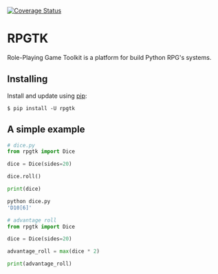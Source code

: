 [![Coverage Status](https://coveralls.io/repos/github/is-gabs/rpgtk/badge.svg)](https://coveralls.io/github/is-gabs/rpgtk)

# RPGTK 

Role-Playing Game Toolkit is a platform for build Python RPG's systems.

## Installing
Install and update using [pip](https://pypi.org/project/rpgtk/):
```
$ pip install -U rpgtk
```

## A simple example
```python
# dice.py
from rpgtk import Dice

dice = Dice(sides=20)

dice.roll()

print(dice)
```
```bash
python dice.py
'D10[6]'
```

```python
# advantage roll
from rpgtk import Dice

dice = Dice(sides=20)

advantage_roll = max(dice * 2)

print(advantage_roll)
```
